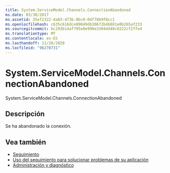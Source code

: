 ```yaml
---
title: System.ServiceModel.Channels.ConnectionAbandoned
ms.date: 03/30/2017
ms.assetid: 35ef2322-4a83-473b-8bc0-0df78b9f8cc1
ms.openlocfilehash: c635c616dce89049db30672b4b881e0b265af233
ms.sourcegitcommit: bc293b14af795e0e999e3304dd40c0222cf2ffe4
ms.translationtype: MT
ms.contentlocale: es-ES
ms.lasthandoff: 11/26/2020
ms.locfileid: "96278731"
---
```

# <a name="systemservicemodelchannelsconnectionabandoned"></a>System.ServiceModel.Channels.ConnectionAbandoned

System.ServiceModel.Channels.ConnectionAbandoned  
  
## <a name="description"></a>Descripción  

 Se ha abandonado la conexión.  
  
## <a name="see-also"></a>Vea también

- [Seguimiento](index.md)
- [Uso del seguimiento para solucionar problemas de su aplicación](using-tracing-to-troubleshoot-your-application.md)
- [Administración y diagnóstico](../index.md)
